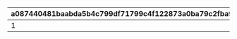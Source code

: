 |a087440481baabda5b4c799df71799c4f122873a0ba79c2fba9216eb3d5c73c8|44d2eefb38ff9134aa4d74250091a9f67f144b802e2577440e024ea6b0cdb91e|c9790285afe9b697b155b5030093ef43de5be97eecc00ebe0e66db4ae1f4d532|278c8e39cc3cec7ea5d8d86ec4d0eb1bdf40827391f93456288797712b599c95|b5d96a8c3180fce0e09a2fa0c24d4a52c348c83cd0a69a9d4d6ba604e2a758be|5bb605c4ace34a664858008127542326750d56df921ffe84d76f30d220db1365|a102739d8e9284d8fab2002ef50fb085750a6994b59dbeb1e4405837866a0800|ade354c689118a8509a9a218c872bf6dd7c32697bbb13de573c818566ff12e08|c9b07b57e36fa4b651f3e741a94858ac639ad0d63a205ed4089511624b8dff35|469ba4f9301005cc212ae4ba847e6dfb46c5a4dc0318dde73ed6c3a05484d72e|3fc20d7d63de52021128bc9363e599e3abdd64bb2046c6b0fc8a653737dc9cd4|7818f7e40cc1c037cdc3695fb1a10fc0ebff134473872fcf7b963cff02033155|
| --- | --- | --- | --- | --- | --- | --- | --- | --- | --- | --- | --- |
|1|2024/08/10 21:00:00|bgm_MC178B|bgm_MC178A|9000004|2024/08/16 12:00:00|2024/08/20 11:59:59|2024/08/26 14:59:59|2209007|2209006|2024/08/21 11:59:59|2000002|